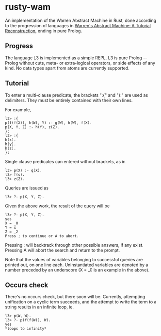 # rusty-wam

An implementation of the Warren Abstract Machine in Rust, done
according to the progression of languages in [Warren's Abstract
Machine: A Tutorial
Reconstruction](http://wambook.sourceforge.net/wambook.pdf), ending in
pure Prolog.

## Progress

The language L3 is implemented as a simple REPL. L3 is pure Prolog --
Prolog without cuts, meta- or extra-logical operators, or side effects
of any kind. No data types apart from atoms are currently supported.

## Tutorial
To enter a multi-clause predicate, the brackets ":{" and "}:" are used
as delimiters. They must be entirely contained with their own lines.

For example,
```
l3> :{
p(f(f(X)), h(W), Y) :- g(W), h(W), f(X).
p(X, Y, Z) :- h(Y), z(Z).
}:
l3> :{
h(x).
h(y).
h(z).
}:
```

Single clause predicates can entered without brackets, as in
```
l3> p(X) :- q(X).
l3> f(s).
l3> z(Z).
```

Queries are issued as
```
l3> ?- p(X, Y, Z).
```

Given the above work, the result of the query will be
```
l3> ?- p(X, Y, Z).
yes
X = _0
Y = x
Z = _2
Press ; to continue or A to abort.
```

Pressing ; will backtrack through other possible answers, if any exist.
Pressing A will abort the search and return to the prompt.

Note that the values of variables belonging to successful queries are
printed out, on one line each. Uninstantiated variables are denoted by
a number preceded by an underscore (X = _0 is an example in the
above).

## Occurs check

There's no occurs check, but there soon will be. Currently, attempting
unification on a cyclic term succeeds, and the attempt to write the
term to a string results in an infinite loop, ie.

```
l3> p(W, W).
l3> ?- p(f(f(W)), W).
yes
*loops to infinity*
```